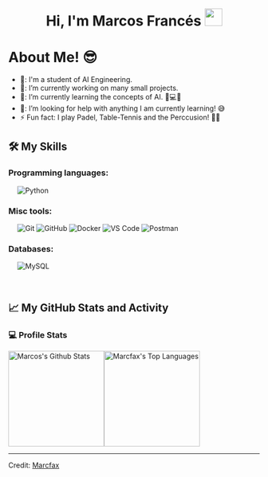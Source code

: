 <h1 align="center">Hi, I'm Marcos Francés <img src="https://media.giphy.com/media/hvRJCLFzcasrR4ia7z/giphy.gif" width="35"></h1>

<h1>About Me! 😎</h1>

- 🏫: I'm a student of AI Engineering.
- 🔭: I’m currently working on many small projects.
- 🌱: I’m currently learning the concepts of AI. 🧠💻🤖
- 🤔: I’m looking for help with anything I am currently learning! 😅
- ⚡  Fun fact: I play Padel, Table-Tennis and the Perccusion! 🎾🎹
  
## 🛠️ My Skills
### Programming languages:
&emsp;
![Python](https://img.shields.io/badge/-Python-000?&logo=Python)

### Misc tools:
&emsp;
![Git](https://img.shields.io/badge/-Git-000?&logo=Git)
![GitHub](https://img.shields.io/badge/-GitHub-000?&logo=GitHub)
![Docker](https://img.shields.io/badge/-Docker-000?&logo=Docker)
![VS Code](https://img.shields.io/badge/-VS%20Code-000?&logo=Visual-Studio-Code)
![Postman](https://img.shields.io/badge/-Postman-000?&logo=Postman)

### Databases:
&emsp;
![MySQL](https://img.shields.io/badge/-MySQL-000?&logo=MySQL)

&emsp;

## 📈 My GitHub Stats and Activity

### 💻 Profile Stats

<img alt="Marcos's Github Stats" src="https://github-readme-stats.vercel.app/api/?username=marcfax&show_icons=true&include_all_commits=true&count_private=true&theme=react&hide_border=true&bg_color=1F222E&title_color=F85D7F&icon_color=F8D866" height="192px"/><img alt="Marcfax's Top Languages" src="https://github-readme-stats.vercel.app/api/top-langs/?username=marcfax&langs_count=8&layout=compact&theme=react&hide_border=true&bg_color=1F222E&title_color=F85D7F&icon_color=F8D866" height="192px"/>

------
Credit: [Marcfax](https://github.com/Marcfax)


 
